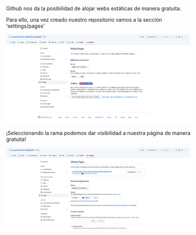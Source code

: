 Github nos da la posibilidad de alojar webs estáticas de manera gratuita.

Para ello, una vez creado nuestro repositorio vamos a la sección ‘settings/pages’

![Untitled](recursos/Untitled1.png)

¡Seleccionando la rama podemos dar visibilidad a nuestra página de manera gratuita!

![Untitled](recursos/Untitled2.png)

